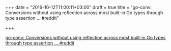 +++
date = "2016-10-12T11:00:11+03:00"
draft = true
title = "go-conv: Conversions without using reflection across most built-in Go types through type assertion …  #reddit"

+++

<p><a href="https://t.co/5384o3p1Ba">go-conv: Conversions without using reflection across most built-in Go types through type assertion …  #reddit</a></p>
